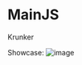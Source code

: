 # MainJS
Krunker


Showcase:
![image](https://github.com/Pingurus1995/MainJS/assets/145508053/493e1f76-55a7-446b-a0c4-8c845a063acd)
